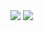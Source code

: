 <img src="https://camo.githubusercontent.com/f407685af2cfc46f0a19184b166596981b76ee5d4ef03b28b096e5b622ce5857/68747470733a2f2f726561646d652d747970696e672d7376672e6865726f6b756170702e636f6d3f666f6e743d4b61757368616e2b5363726970742673697a653d3430266475726174696f6e3d3435303026636f6c6f723d666666666666266261636b67726f756e643d4646464646463030267643656e7465723d747275652677696474683d363530266865696768743d3535266c696e65733d4f70656e2b536f757263652b436f6e7472696275746f72">
<img src="https://github-readme-stats.vercel.app/api?username=0xwebmilk&show_icons=true&theme=transparent">
